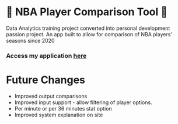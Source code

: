 # 🏀 NBA Player Comparison Tool 🏀 

Data Analytics training project converted into personal development passion project. An app built to allow for comparison of NBA players' seasons since 2020

### Access my application [here](https://nbasimilarity.streamlit.app/)

# Future Changes

- Improved output comparisons
- Improved input support - allow filtering of player options.
- Per minute or per 36 minutes stat option
- Improved system explanation on site
